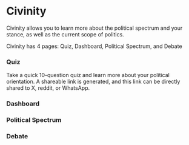 # Civinity

Civinity allows you to learn more about the political spectrum and your stance, as well as the current scope of politics.

Civinity has 4 pages: Quiz, Dashboard, Political Spectrum, and Debate

### Quiz
Take a quick 10-question quiz and learn more about your political orientation.
A shareable link is generated, and this link can be directly shared to X, reddit, or WhatsApp.

### Dashboard

### Political Spectrum

### Debate

